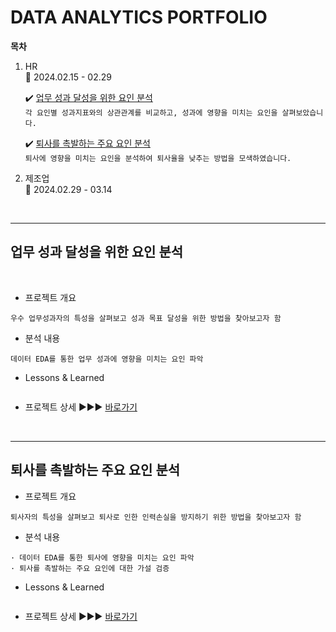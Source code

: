 # DATA ANALYTICS PORTFOLIO 
**목차**

1. HR  
:calendar: 2024.02.15 - 02.29

   ✔️ [업무 성과 달성을 위한 요인 분석](#업무-성과-달성을-위한-요인-분석)  
    ```각 요인별 성과지표와의 상관관계를 비교하고, 성과에 영향을 미치는 요인을 살펴보았습니다.```

    ✔️ [퇴사를 촉발하는 주요 요인 분석](#퇴사를-촉발하는-주요-요인-분석)  
    ```퇴사에 영향을 미치는 요인을 분석하여 퇴사율을 낮추는 방법을 모색하였습니다.```

2. 제조업  
:calendar: 2024.02.29 - 03.14  

</br>

---

## 업무 성과 달성을 위한 요인 분석   
</br>

- 프로젝트 개요
```
우수 업무성과자의 특성을 살펴보고 성과 목표 달성을 위한 방법을 찾아보고자 함
```

- 분석 내용
```
데이터 EDA를 통한 업무 성과에 영향을 미치는 요인 파악
```

- Lessons & Learned
```
```

- 프로젝트 상세 ▶▶▶ [바로가기](https://github.com/HANISY/PORTFOLIO/blob/main/HR/Performance_Rating.md)  

</br>

---
## 퇴사를 촉발하는 주요 요인 분석  

- 프로젝트 개요
```
퇴사자의 특성을 살펴보고 퇴사로 인한 인력손실을 방지하기 위한 방법을 찾아보고자 함
```

- 분석 내용
```
· 데이터 EDA를 통한 퇴사에 영향을 미치는 요인 파악
· 퇴사를 촉발하는 주요 요인에 대한 가설 검증
```

- Lessons & Learned
```
```
- 프로젝트 상세 ▶▶▶ [바로가기](https://github.com/HANISY/PORTFOLIO/blob/main/HR/Attrition.md)

</br>
